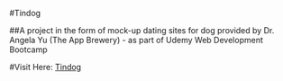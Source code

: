 #Tindog

##A project in the form of mock-up dating sites for dog provided by Dr. Angela Yu (The App Brewery) - as part of Udemy Web Development Bootcamp

#Visit Here: [Tindog](https://zainshafiq.github.io/bootstrap-drangela-yu-brewery-app-tindog/)

